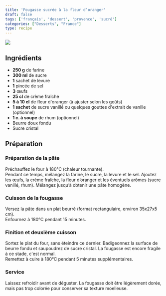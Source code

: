 ```yaml
---
title: 'Fougasse sucrée à la fleur d’oranger'
draft: false
tags: ['français', 'dessert', 'provence', 'sucré']
categories: ["Desserts", "France"]
type: recipe
---
```


![](../images/fougasse.jpeg)

## Ingrédients

- **250 g** de farine  
- **300 ml** de sucre  
- **1** sachet de levure  
- **1** pincée de sel  
- **3** œufs  
- **25 cl** de crème fraîche  
- **5 à 10 cl** de fleur d'oranger (à ajuster selon les goûts)  
- **1 sachet** de sucre vanillé ou quelques gouttes d'extrait de vanille (optionnel)  
- **1 c. à soupe** de rhum (optionnel)  
- Beurre doux fondu  
- Sucre cristal  

## Préparation

### Préparation de la pâte  
Préchauffez le four à 180°C (chaleur tournante).  
Pendant ce temps, mélangez la farine, le sucre, la levure et le sel. Ajoutez les œufs, la crème fraîche, la fleur d’oranger et les éventuels arômes (sucre vanillé, rhum). Mélangez jusqu’à obtenir une pâte homogène.  

### Cuisson de la fougasse  
Versez la pâte dans un plat beurré (format rectangulaire, environ 35x27x5 cm).  
Enfournez à 180°C pendant 15 minutes.  

### Finition et deuxième cuisson  
Sortez le plat du four, sans éteindre ce dernier. Badigeonnez la surface de beurre fondu et saupoudrez de sucre cristal. La fougasse est encore fragile à ce stade, c'est normal.  
Remettez à cuire à 180°C pendant 5 minutes supplémentaires.  

### Service  
Laissez refroidir avant de déguster. La fougasse doit être légèrement dorée, mais pas trop colorée pour conserver sa texture moelleuse.  
